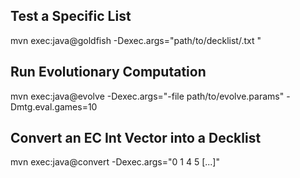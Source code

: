 ## Test a Specific List

mvn exec:java@goldfish -Dexec.args="path/to/decklist/.txt <num games>"

## Run Evolutionary Computation

mvn exec:java@evolve -Dexec.args="-file path/to/evolve.params" -Dmtg.eval.games=10

## Convert an EC Int Vector into a Decklist

mvn exec:java@convert -Dexec.args="0 1 4 5 [...]"
